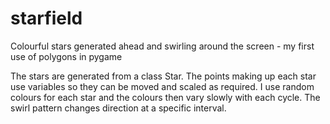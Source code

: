 # starfield
Colourful stars generated ahead and swirling around the screen - my first use of polygons in pygame

The stars are generated from a class Star.   The points making up each star use variables so they can be moved and scaled as required.
I use random colours for each star and the colours then vary slowly with each cycle.
The swirl pattern changes direction at a specific interval.
